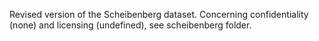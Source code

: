 Revised version of the Scheibenberg dataset.
Concerning confidentiality (none) and licensing (undefined), see scheibenberg folder.